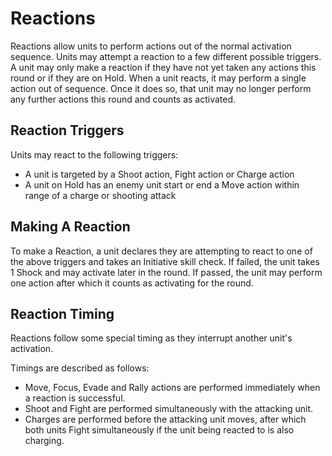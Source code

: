 # Reactions
Reactions allow units to perform actions out of the normal activation sequence. Units may attempt a reaction to a few different possible triggers. A unit may only make a reaction if they have not yet taken any actions this round or if they are on Hold. When a unit reacts, it may perform a single action out of sequence. Once it does so, that unit may no longer perform any further actions this round and counts as activated.

## Reaction Triggers
Units may react to the following triggers:
* A unit is targeted by a Shoot action, Fight action or Charge action
* A unit on Hold has an enemy unit start or end a Move action within range of a charge or shooting attack

## Making A Reaction
To make a Reaction, a unit declares they are attempting to react to one of the above triggers and takes an Initiative skill check. If failed, the unit takes 1 Shock and may activate later in the round. If passed, the unit may perform one action after which it counts as activating for the round.

## Reaction Timing
Reactions follow some special timing as they interrupt another unit's activation. 

Timings are described as follows:
* Move, Focus, Evade and Rally actions are performed immediately when a reaction is successful.
* Shoot and Fight are performed simultaneously with the attacking unit.
* Charges are performed before the attacking unit moves, after which both units Fight simultaneously if the unit being reacted to is also charging.